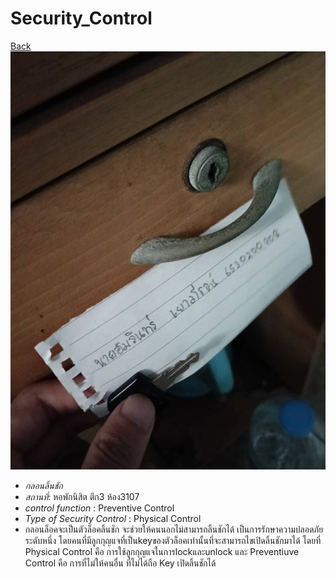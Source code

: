 # Security_Control
[Back](https://6530200908.github.io)
![alt text](img/Security_Control.jpg)
- *กลอนลิ้นชัก*
- *สถานที่*: หอพักนิสิต ตึก3 ห้อง3107
- *control function* : Preventive Control
- *Type of Security Control* : Physical Control
- กลอนล็อคจะเป็นตัวล็อคลิ้นชัก จะช่วยให้คนนอกไม่สามารถลิ้นชักได้ เป็นการรักษาความปลอดภัยระดับหนึ่ง โดยคนที่มีลูกกุญแจที่เป็นkeyของตัวล็อคเท่านั้นที่จะสามารถไขเปิดลิ้นชักมาได้ โดยที่ Physical Control คือ การใช้ลูกกุญแจในการlockและunlock และ Preventiuve Control คือ การที่ไม่ให้คนอื่น ที่ไม่ได้ถือ Key เปิดลิ้นชักได้



